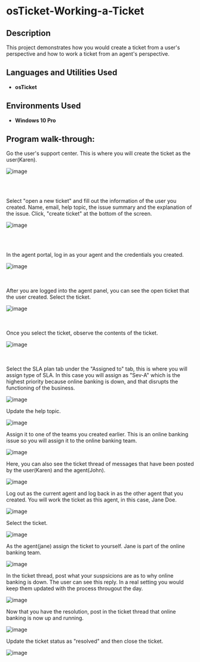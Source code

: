 # osTicket-Working-a-Ticket


<h2>Description</h2>
This project demonstrates how you would create a ticket from a user's perspective and how to work a ticket from an agent's perspective.


<h2>Languages and Utilities Used</h2>

- <b>osTicket</b>


<h2>Environments Used </h2>

- <b>Windows 10 Pro</b> 

<h2>Program walk-through:</h2>


Go the user's support center. This is where you will create the ticket as the user(Karen).  <br/>
  
![image](https://github.com/user-attachments/assets/d238d96a-8344-452c-9fb6-2ce95a4a4f49)







<br />
<br />


Select "open a new ticket" and fill out the information of the user you created. Name, email, help topic, the issue summary and the explanation of the issue. Click, "create ticket" at the bottom of the screen. <br/>

![image](https://github.com/user-attachments/assets/fb60a298-32fb-442e-98a6-f762486109fb)





<br />
<br />


In the agent portal, log in as your agent and the credentials you created. <br/>

![image](https://github.com/user-attachments/assets/8bc14b8e-2dbd-42bf-9bd6-258719bed652)




<br />
<br />
After you are logged into the agent panel, you can see the open ticket that the user created. Select the ticket.   <br/>

![image](https://github.com/user-attachments/assets/a8d8ce27-6908-4069-b8a0-6e1ac3359353)




<br />
<br />
Once you select the ticket, observe the contents of the ticket.  <br/>

![image](https://github.com/user-attachments/assets/708a107c-8f71-4d9f-8864-48442478d798)





<br />
<br />
Select the SLA plan tab under the "Assigned to" tab, this is where you will assign type of SLA. In this case you will assign as "Sev-A" which is the highest priority because online banking is down, and that disrupts the functioning of the business.   <br/>

![image](https://github.com/user-attachments/assets/26e4d3b5-747c-4e76-a3e5-014ddba5646b)




Update the help topic.  <br/>

![image](https://github.com/user-attachments/assets/eccd87c9-5e91-4eba-b5c5-207159f9fcd2)



Assign it to one of the teams you created earlier. This is an online banking issue so you will assign it to the online banking team.  <br/>

![image](https://github.com/user-attachments/assets/12d87155-a9eb-4343-94a5-012fe71efafe)



Here, you can also see the ticket thread of messages that have been posted by the user(Karen) and the agent(John).  <br/>

![image](https://github.com/user-attachments/assets/59230ea6-138a-4a11-ac6b-af77b18c08e4)



Log out as the current agent and log back in as the other agent that you created. You will work the ticket as this agent, in this case, Jane Doe.  <br/>

![image](https://github.com/user-attachments/assets/920f4150-0f09-4dda-9054-79b193494681)



Select the ticket.  <br/>

![image](https://github.com/user-attachments/assets/0dd0db4c-afb5-4891-a187-180ddaaec684)



As the agent(jane) assign the ticket to yourself. Jane is part of the online banking team.  <br/>

![image](https://github.com/user-attachments/assets/7194de76-156d-4dff-9f18-4f65b8654359)



In the ticket thread, post what your suspsicions are as to why online banking is down. The user can see this reply. In a real setting you would keep them updated with the process througout the day. <br/>

![image](https://github.com/user-attachments/assets/4fd574af-ef9c-4a7a-a13c-ade28457d6b3)


Now that you have the resolution, post in the ticket thread that online banking is now up and running.

![image](https://github.com/user-attachments/assets/0d797817-a330-4d65-8964-c1a0000ca6a1)


Update the ticket status as "resolved" and then close the ticket.  <br/>

![image](https://github.com/user-attachments/assets/82574882-9d3e-458f-a0d3-73bd459540d8)


